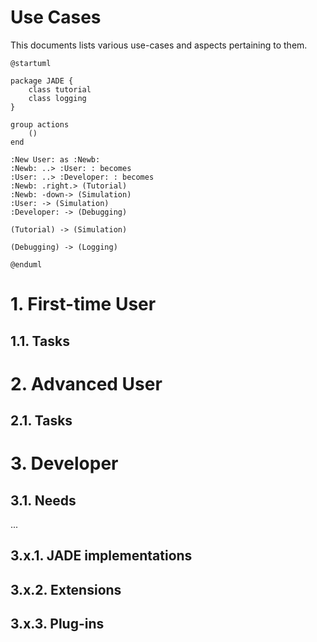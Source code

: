 # Use Cases
This documents lists various use-cases and aspects pertaining to them.

```plantuml
@startuml

package JADE {
    class tutorial
    class logging
}

group actions
    ()
end

:New User: as :Newb:
:Newb: ..> :User: : becomes
:User: ..> :Developer: : becomes
:Newb: .right.> (Tutorial)
:Newb: -down-> (Simulation)
:User: -> (Simulation)
:Developer: -> (Debugging)
    
(Tutorial) -> (Simulation)

(Debugging) -> (Logging)

@enduml
```

# 1. First-time User

## 1.1. Tasks

# 2. Advanced User

## 2.1. Tasks



# 3. Developer

## 3.1. Needs

...

## 3.x.1. JADE implementations

## 3.x.2. Extensions

## 3.x.3. Plug-ins
